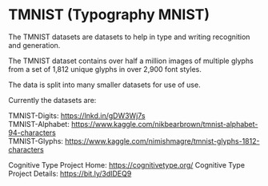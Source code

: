# TMNIST (Typography MNIST)

The TMNIST datasets are datasets to help in type and writing recognition and generation.

The TMNIST dataset contains over half a million images of multiple glyphs from a set of 1,812 unique glyphs in over 2,900 font styles.

The data is split into many smaller datasets for use of use. 

Currently the datasets are:

TMNIST-Digits: https://lnkd.in/gDW3Wj7s    
TMNIST-Alphabet: https://www.kaggle.com/nikbearbrown/tmnist-alphabet-94-characters     
TMNIST-Glyphs: https://www.kaggle.com/nimishmagre/tmnist-glyphs-1812-characters    



Cognitive Type Project Home: https://cognitivetype.org/
Cognitive Type Project Details: https://bit.ly/3dIDEQ9
